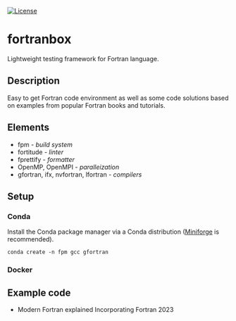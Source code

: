 
[![License](https://img.shields.io/github/license/Albkat/fortran-sandbox)](https://github.com/grimme-lab/xtb/blob/master/COPYING)

# fortranbox
Lightweight testing framework for Fortran language.

## Description
Easy to get Fortran code environment as well as some code solutions based on examples from popular Fortran books and tutorials.

## Elements
* fpm - *build system*
* fortitude - *linter*
* fprettify - *formatter*
* OpenMP, OpenMPI - *paralleization*
* gfortran, ifx, nvfortran, lfortran - *compilers*

## Setup

### Conda

Install the Conda package manager via a Conda distribution ([Miniforge](https://github.com/conda-forge/miniforge) is recommended).



```
conda create -n fpm gcc gfortran 
```


### Docker


## Example code
* Modern Fortran explained Incorporating Fortran 2023
